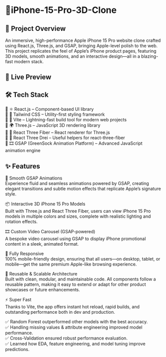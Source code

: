 # 📱iPhone-15-Pro-3D-Clone

## 📌 Project Overview

An immersive, high-performance Apple iPhone 15 Pro website clone crafted using React.js, Three.js, and GSAP, bringing Apple-level polish to the web.<br> 
This project replicates the feel of Apple’s iPhone product pages, featuring 3D models, smooth animations, and an interactive design—all in a blazing-fast modern stack.<br>

## 🚀 Live Preview

## 🛠 Tech Stack

🔹 ⚛️ React.js – Component-based UI library<br>
🔹 🎨 Tailwind CSS – Utility-first styling framework<br>
🔹 🔋 Vite – Lightning-fast build tool for modern web projects<br>
🔹 🌍 Three.js – JavaScript 3D rendering library<br>
🔹 🧱 React Three Fiber – React renderer for Three.js<br>
🔹 🧩 React Three Drei – Useful helpers for react-three-fiber<br>
🔹 🎞️ GSAP (GreenSock Animation Platform) – Advanced JavaScript animation engine<br>

## ✨ Features

🎥 Smooth GSAP Animations<br>
Experience fluid and seamless animations powered by GSAP, creating elegant transitions and subtle motion effects that replicate Apple’s signature style.<br>

📦 Interactive 3D iPhone 15 Pro Models<br>
Built with Three.js and React Three Fiber, users can view iPhone 15 Pro models in multiple colors and sizes, complete with realistic lighting and rotation effects.<br>

🎞️ Custom Video Carousel (GSAP-powered)<br>
A bespoke video carousel using GSAP to display iPhone promotional content in a sleek, animated format.<br>

📱 Fully Responsive<br>
100% mobile-friendly design, ensuring that all users—on desktop, tablet, or mobile—get the same premium Apple-like browsing experience.<br>

🧠 Reusable & Scalable Architecture<br>
Built with clean, modular, and maintainable code. All components follow a reusable pattern, making it easy to extend or adapt for other product showcases or future enhancements.<br>

⚡ Super Fast<br>
Thanks to Vite, the app offers instant hot reload, rapid builds, and outstanding performance both in dev and production.<br>


✅ Random Forest outperformed other models with the best accuracy.<br>
✅ Handling missing values & attribute engineering improved model performance.<br>
✅ Cross-Validation ensured robust performance evaluation.<br>
✅ Learned how EDA, feature engineering, and model tuning improve predictions.<br>
